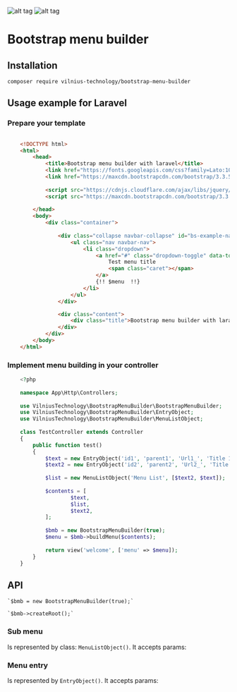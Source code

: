 ![alt tag](https://travis-ci.org/VilniusTechnology/bootstrap-menu-builder.svg)
![alt tag](https://scrutinizer-ci.com/g/VilniusTechnology/bootstrap-menu-builder/badges/quality-score.png?b=master)

# Bootstrap menu builder


## Installation

` composer require vilnius-technology/bootstrap-menu-builder `

## Usage example for Laravel

### Prepare your template

``` html

    <!DOCTYPE html>
    <html>
        <head>
            <title>Bootstrap menu builder with laravel</title>
            <link href="https://fonts.googleapis.com/css?family=Lato:100" rel="stylesheet" type="text/css">
            <link href="https://maxcdn.bootstrapcdn.com/bootstrap/3.3.5/css/bootstrap.min.css" rel="stylesheet" integrity="sha256-MfvZlkHCEqatNoGiOXveE8FIwMzZg4W85qfrfIFBfYc= sha512-dTfge/zgoMYpP7QbHy4gWMEGsbsdZeCXz7irItjcC3sPUFtf0kuFbDz/ixG7ArTxmDjLXDmezHubeNikyKGVyQ==" crossorigin="anonymous">
    
            <script src="https://cdnjs.cloudflare.com/ajax/libs/jquery/2.0.0/jquery.min.js"></script>
            <script src="https://maxcdn.bootstrapcdn.com/bootstrap/3.3.5/js/bootstrap.min.js" integrity="sha256-Sk3nkD6mLTMOF0EOpNtsIry+s1CsaqQC1rVLTAy+0yc= sha512-K1qjQ+NcF2TYO/eI3M6v8EiNYZfA95pQumfvcVrTHtwQVDG+aHRqLi/ETn2uB+1JqwYqVG3LIvdm9lj6imS/pQ==" crossorigin="anonymous"></script>
    
        </head>
        <body>
            <div class="container">
    
                <div class="collapse navbar-collapse" id="bs-example-navbar-collapse-2">
                    <ul class="nav navbar-nav">
                        <li class="dropdown">
                            <a href="#" class="dropdown-toggle" data-toggle="dropdown" role="button" aria-haspopup="true" aria-expanded="false">
                                Test menu title
                                <span class="caret"></span>
                            </a>
                            {!! $menu  !!}
                        </li>
                    </ul>
                </div>

                <div class="content">
                    <div class="title">Bootstrap menu builder with laravel</div>
                </div>
            </div>
        </body>
    </html>
```

### Implement menu building in your controller

``` php
    <?php
    
    namespace App\Http\Controllers;
    
    use VilniusTechnology\BootstrapMenuBuilder\BootstrapMenuBuilder;
    use VilniusTechnology\BootstrapMenuBuilder\EntryObject;
    use VilniusTechnology\BootstrapMenuBuilder\MenuListObject;
    
    class TestController extends Controller
    {
        public function test()
        {
            $text = new EntryObject('id1', 'parent1', 'Url1_', 'Title 1');
            $text2 = new EntryObject('id2', 'parent2', 'Url2_', 'Title 2' );
    
            $list = new MenuListObject('Menu List', [$text2, $text]);
    
            $contents = [
                    $text,
                    $list,
                    $text2,
            ];
    
            $bmb = new BootstrapMenuBuilder(true);
            $menu = $bmb->buildMenu($contents);
    
            return view('welcome', ['menu' => $menu]);
        }
    }
```

## API

    `$bmb = new BootstrapMenuBuilder(true);`
    
    `$bmb->createRoot();`
    
### Sub menu 

Is represented by class: `MenuListObject()`.
It accepts params:


### Menu entry
Is represented by `EntryObject()`.
It accepts params:

